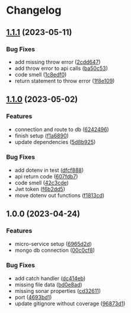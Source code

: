 # Changelog

## [1.1.1](https://github.com/TrackER-Corporation/tracker-users-service/compare/v1.1.0...v1.1.1) (2023-05-11)


### Bug Fixes

* add missing throw error ([2cdd647](https://github.com/TrackER-Corporation/tracker-users-service/commit/2cdd647a77a466d2cef167ef83323410d3d9375e))
* add throw error to api calls ([ba50c53](https://github.com/TrackER-Corporation/tracker-users-service/commit/ba50c53bc28031eea44a7b6c060ca1752eacb36c))
* code smell ([1c8edf0](https://github.com/TrackER-Corporation/tracker-users-service/commit/1c8edf06c89094ab52bbc76f88a9a1d9780663cc))
* return statement to throw error ([1f8e109](https://github.com/TrackER-Corporation/tracker-users-service/commit/1f8e109329e8b70101b402edbf47126d2ffe31df))

## [1.1.0](https://github.com/TrackER-Corporation/tracker-users-service/compare/v1.0.0...v1.1.0) (2023-05-02)


### Features

* connection and route to db ([6242496](https://github.com/TrackER-Corporation/tracker-users-service/commit/62424969fb22fbb25a61c46a73373a9c20b3b73a))
* finish setup ([f1a6890](https://github.com/TrackER-Corporation/tracker-users-service/commit/f1a689022c5bf5c9444abc5522d9ad398c82b680))
* update dependencies ([5d8b925](https://github.com/TrackER-Corporation/tracker-users-service/commit/5d8b925f7ae1bec7d250abebae9e200fc2aa11a2))


### Bug Fixes

* add dotenv in test ([dfcf888](https://github.com/TrackER-Corporation/tracker-users-service/commit/dfcf888cc3bf3d644787cfd06e8cdb7ebead116f))
* api return code ([607fdb7](https://github.com/TrackER-Corporation/tracker-users-service/commit/607fdb7fe71aa5021db5826180f9701bf3e481fd))
* code smell ([42c3cde](https://github.com/TrackER-Corporation/tracker-users-service/commit/42c3cdec9e8d8d9117bd4d52fd4b5657f288369e))
* Jwt token ([f6b2dd5](https://github.com/TrackER-Corporation/tracker-users-service/commit/f6b2dd5e8398b337748bfe6265b3ddcaa1cb7996))
* move dotenv out functions ([f1813cd](https://github.com/TrackER-Corporation/tracker-users-service/commit/f1813cd25176a2175d3268b774eb777c982097eb))

## 1.0.0 (2023-04-24)


### Features

* micro-service setup ([6965d2d](https://github.com/TrackER-Corporation/tracker-users-service/commit/6965d2d0ac100c4d756fcafc88aef4a3edbd725d))
* mongo db connection ([00c0cf8](https://github.com/TrackER-Corporation/tracker-users-service/commit/00c0cf8a68bec684e37f9e18c680c30cd0fb1b68))


### Bug Fixes

* add catch handler ([dc414eb](https://github.com/TrackER-Corporation/tracker-users-service/commit/dc414eb9daf3a6064162c5a49da7f2e3daef78bb))
* missing file data ([bd0e8ad](https://github.com/TrackER-Corporation/tracker-users-service/commit/bd0e8ad51837bdfa1c57a8044c24e1b47e87f415))
* missing sonar properties ([cd32611](https://github.com/TrackER-Corporation/tracker-users-service/commit/cd3261126969431764ec905eb3e4075bf7082949))
* port ([4693bd1](https://github.com/TrackER-Corporation/tracker-users-service/commit/4693bd1293050fb60330a36d827610ad227259ca))
* update gitignore without coverage ([96873d1](https://github.com/TrackER-Corporation/tracker-users-service/commit/96873d15e6b791849707e345ee8837db225be8eb))
